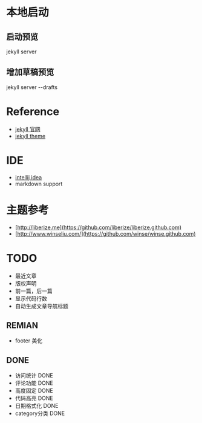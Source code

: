 
# 本地启动
## 启动预览
jekyll server 

## 增加草稿预览
jekyll server --drafts


# Reference
* [jekyll 官网](http://jekyllrb.com/)
* [jekyll theme](https://github.com/Huxpro/huxpro.github.io)

# IDE
* [intellij idea](http://www.jetbrains.com/idea/)
* markdown support


# 主题参考
* [http://liberize.me](https://github.com/liberize/liberize.github.com)
* [http://www.winseliu.com/](https://github.com/winse/winse.github.com)


# TODO
* 最近文章
* 版权声明
* 前一篇，后一篇
* 显示代码行数
* 自动生成文章导航标题

## REMIAN
* footer 美化

## DONE
* 访问统计 DONE
* 评论功能 DONE
* 高度固定 DONE
* 代码高亮 DONE
* 日期格式化 DONE
* category分类 DONE
